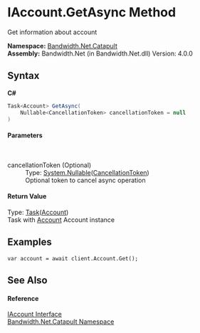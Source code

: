 ﻿# IAccount.GetAsync Method 
 

Get information about account

**Namespace:**&nbsp;<a href ="N_Bandwidth_Net_Catapult.md">Bandwidth.Net.Catapult</a><br />**Assembly:**&nbsp;Bandwidth.Net (in Bandwidth.Net.dll) Version: 4.0.0

## Syntax

**C#**<br />
``` C#
Task<Account> GetAsync(
	Nullable<CancellationToken> cancellationToken = null
)
```


#### Parameters
&nbsp;<dl><dt>cancellationToken (Optional)</dt><dd>Type: <a href="http://msdn2.microsoft.com/en-us/library/b3h38hb0" target="_blank">System.Nullable</a>(<a href="http://msdn2.microsoft.com/en-us/library/dd384802" target="_blank">CancellationToken</a>)<br />Optional token to cancel async operation</dd></dl>

#### Return Value
Type: <a href="http://msdn2.microsoft.com/en-us/library/dd321424" target="_blank">Task</a>(<a href ="T_Bandwidth_Net_Catapult_Account.md">Account</a>)<br />Task with <a href ="T_Bandwidth_Net_Catapult_Account.md">Account</a> Account instance

## Examples

```
var account = await client.Account.Get();
```


## See Also


#### Reference
<a href ="T_Bandwidth_Net_Catapult_IAccount.md">IAccount Interface</a><br /><a href ="N_Bandwidth_Net_Catapult.md">Bandwidth.Net.Catapult Namespace</a><br />